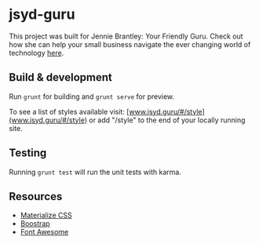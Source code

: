 # jsyd-guru

This project was built for Jennie Brantley: Your Friendly Guru.
Check out how she can help your small business navigate the ever changing world of technology [here](www.jsyd.guru).

## Build & development

Run `grunt` for building and `grunt serve` for preview.

To see a list of styles available visit: [www.jsyd.guru/#/style](www.jsyd.guru/#/style) or add "/style" to the end of your locally running site.

## Testing

Running `grunt test` will run the unit tests with karma.

## Resources

* [Materialize CSS](https://materializecss.com/)
* [Boostrap](https://getbootstrap.com/docs/3.3/)
* [Font Awesome](https://fontawesome.com/)
